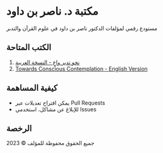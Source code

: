 # مكتبة د. ناصر بن داود

مستودع رقمي لمؤلفات الدكتور ناصر بن داود في علوم القرآن والتدبر

## الكتب المتاحة
1. [نحو تدبر واعٍ - النسخة العربية](books/conscious-contemplation/ar)
2. [Towards Conscious Contemplation - English Version](books/conscious-contemplation/en)

## كيفية المساهمة
- يمكن اقتراح تعديلات عبر Pull Requests
- للإبلاغ عن مشاكل، استخدمي Issues

## الرخصة
جميع الحقوق محفوظة للمؤلف © 2023
